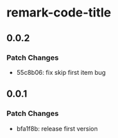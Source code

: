 # remark-code-title

## 0.0.2

### Patch Changes

- 55c8b06: fix skip first item bug

## 0.0.1

### Patch Changes

- bfa1f8b: release first version
